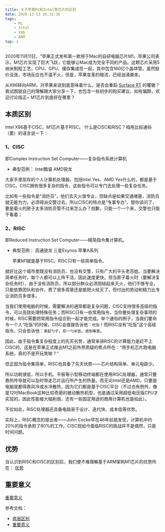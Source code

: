 ```yaml
---
title: 关于苹果M1和Intel等芯片的区别
date: 2020-12-13 18:31:38
tags: 
    - M1 
    - Intel 
    - X86 
    - ARM
top: 2
---
```


2020年11月11日，“苹果正式发布第一款用于Mac的自研电脑芯片M1。苹果公司表示，M1芯片实现了巨大飞跃，它能够让Mac成为完全不同的产品。这颗芯片采用5纳米制程工艺，CPU、GPU、缓存集成在一起，其中包含160亿个晶体管。虽然股价没涨，市场反应也不温不火，但是，苹果变革的暗流，已经汹涌袭来。

从X86转向ARM，对苹果来说到底意味着什么，是否会重蹈 [Surface RT](https://baike.baidu.com/item/Surface%20RT/12013034?fr=aladdin) 的覆辙？我试图就自己的理解跟大家分享一下，也包含一些初步的购买建议，如有偏颇，欢迎讨论指正~
M1芯片到底好在哪里？

## 本质区别
Intel X86基于CISC，M1芯片基于RISC。
什么是CISC和RISC？咱用比较通俗（雾）的语言说一下：

### 1、CISC
即Complex Instruction Set Computer——复杂指令系统计算机
- 典型范例：
Intel酷睿
AMD锐龙

大家手里现存的个人计算机处理器，包括Intel Yes、AMD Yes什么的，都是基于CISC。CISC拥有很多复杂的指令，这些指令可以专门去处理一些复杂任务。

比如有一些指令是“消防员”，他们去灭火很专业，但缺点是如果交通堵塞，消防员就无能为力，必须得派交警过去，所以CISC的特点是“专事专办”。那你该问了，要是着火的房子太多消防员管不过来怎么办？抱歉，只能一个一个来，交警也只能干看着；

### 2、RISC
即Reduced Instruction Set Computer——精简指令集计算机。
- 典型范例：
高通骁龙
三星Exynos
苹果A系列

    苹果M1就是基于RISC。RISC只有一些简单指令。

就好比这个城市里既没有消防员、也没有交警，只有广大的平头老百姓。当要解决简单任务时，每个人都可以上阵干活，因此速度更快。但当房子着火时（要解决复杂任务时），由于没有消防员，所以部分群众必须团结起来灭火，他们不够专业，只能依靠团队和协作，费了很多周章还是能把火给灭了，但付出的劳动和精力比专业消防员多很多。

当我们使用电脑的时候，需要解决的通常都是复杂问题，CISC支持很多高级的指令，可以高效处理特殊任务；而RISC只有一些常用指令，当你要处理复杂事项的时候，RISC需要把常用指令组合到一起才能完成。举个通俗的例子，当我们要命令一个人“吃饭”的时候，CISC会直接告诉他：``吃饭``！而RISC没有“吃饭”这个高级指令，只会告诉他：``拿起勺子``，``挖一勺米饭``，``放到嘴里``。

因此，由于指令集复杂程度上的先天劣势，通常来讲RISC的计算能力是赶不上CISC的，这是在苹果正式推出M1之前外界质疑的焦点所在：“用手机芯片跑电脑系统，真的不是开玩笑嘛？”

但正因为指令集简单，RISC也具备了先天优势——芯片结构简单、单元电路少。

所以功耗很低，所以手机、平板等小型移动终端都在使用RISC处理器，通常只要靠热传导就可以及时带走芯片运行所产生的热量。而无论Intel还是AMD，只要是电脑就都得靠风冷或水冷散热，因为它们都是基于CISC平台（不过也有例外，像是12吋MacBook这种比较奇葩的被动散热机型，也是通过采用超低电压版CPU才实现的，因此性能被大幅削弱，还有一些固定用途的商用计算机也是如此）。

不仅如此，RISC处理器还具备电路易于设计、迭代快、成本低等优势。

实际上，RISC概念的提出者——John Cocke早在46年前就发现，计算机中约20%的指令承担了80%的工作。CISC现如今面临RISC的挑战并不是偶然，只是时间问题。

## 优势
当认识到RISC和CISC的区别后，我们便不难理解基于ARM架构M1芯片的优势所在：
[优势](http://www.elecfans.com/d/1387216.html)

## 重要意义
[重要意义](http://www.elecfans.com/d/1390411.html)

参考文档：
- [底层区别](https://zhidao.baidu.com/question/1182387545020139859.html?qbl=relate_question_7&word=m1%20intel)
- [重要意义](http://www.elecfans.com/d/1390411.html)
